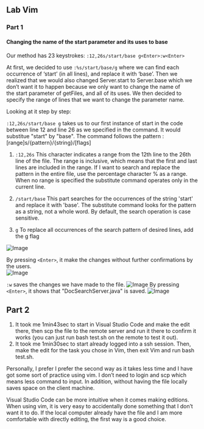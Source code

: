 ## Lab Vim
### Part 1
#### Changing the name of the start parameter and its uses to base

Our method has 23 keystrokes:
```:12,26s/start/base g<Enter>:w<Enter>```

At first, we decided to use `:%s/start/base/g` where we can find each occurrence of ‘start’ (in all lines), and replace it with ‘base’. Then we realized that we would also changed Server.start to Server.base which we don’t want it to happen because we only want to change the name of the start parameter of getFiles, and all of its uses. We then decided to specify the range of lines that we want to change the parameter name. 

Looking at it step by step:

```:12,26s/start/base g``` takes us to our first instance of start in the code between line 12 and line 26 as we specified in the command. It would substitue "start" by "base". The command follows the pattern :[range]s/{pattern}/{string}/[flags] 

1. ```:12,26s```
This character indicates a range from the 12th line to the 26th line of the file. The range is inclusive, which means that the first and last lines are included in the range. If I want to search and replace the pattern in the entire file, use the percentage character % as a range. When no range is specified the substitute command operates only in the current line.

2. ```/start/base```
This part searches for the occurrences of the string 'start' and replace it with 'base'. The substitute command looks for the pattern as a string, not a whole word. By default, the search operation is case sensitive.

3. ```g```
To replace all occurrences of the search pattern of desired lines, add the g flag

![Image](/lab4/sub.png)

By pressing ```<Enter>```, it make the changes without further confirmations by the users.  
![Image](/lab4/sub-enter.png)

```:w``` saves the changes we have made to the file. 
![Image](/lab4/save.png)
By pressing ```<Enter>```, it shows that "DocSearchServer.java" is saved. 
![Image](/lab4/save-enter.png)

## Part 2

1. It took me 1min43sec to start in Visual Studio Code and make the edit there, then scp the file to the remote server and run it there to confirm it works (you can just run bash test.sh on the remote to test it out).
2. It took me 1min30sec to start already logged into a ssh session. Then, make the edit for the task you chose in Vim, then exit Vim and run bash test.sh.

Personally, I prefer I prefer the second way as it takes less time and I have got some sort of practice using vim. I don’t need to login and scp which means less command to input. In addition, without having the file locally saves space on the client machine. 

Visual Studio Code can be more intuitive when it comes making editions. When using vim, it is very easy to accidentally done something that I don’t want it to do. If the local computer already have the file and I am more comfortable with directly editing, the first way is a good choice. 
